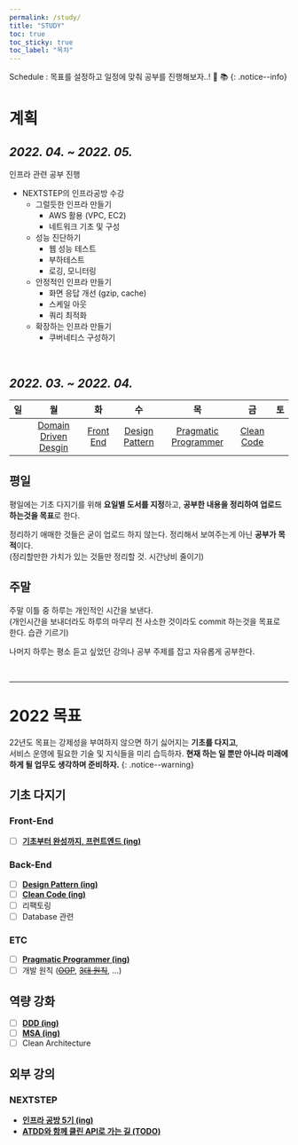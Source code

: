 ```yaml
---
permalink: /study/ 
title: "STUDY"
toc: true
toc_sticky: true
toc_label: "목차"
---
```


 Schedule : 목표를 설정하고 일정에 맞춰 공부를 진행해보자..! 📆 📚
{: .notice--info}

# 계획

## _2022. 04. ~ 2022. 05._

인프라 관련 공부 진행

- NEXTSTEP의 인프라공방 수강
  - 그럴듯한 인프라 만들기
    - AWS 활용 (VPC, EC2)
    - 네트워크 기초 및 구성
  - 성능 진단하기
    - 웹 성능 테스트
    - 부하테스트
    - 로깅, 모니터링
  - 안정적인 인프라 만들기
    - 화면 응답 개선 (gzip, cache)
    - 스케일 아웃
    - 쿼리 최적화
  - 확장하는 인프라 만들기
    - 쿠버네티스 구성하기

<br/>

## _2022. 03. ~ 2022. 04._


|  일  |                    월                     |                  화                  |                       수                       |                               목                               |                   금                   |  토  |
|:---:|:----------------------------------------:|:-----------------------------------:|:---------------------------------------------:|:-------------------------------------------------------------:|:-------------------------------------:|:---:|
|     | [Domain Driven Desgin](/categories/#ddd) | [Front End](/categories/#front-end) | [Design Pattern](/categories/#design-pattern) | [Pragmatic Programmer](/categories/#the-pragmatic-programmer) | [Clean Code](/categories/#clean-code) |     |

## 평일
평일에는 기초 다지기를 위해 **요일별 도서를 지정**하고, **공부한 내용을 정리하여 업로드 하는것을 목표**로 한다. <br>

정리하기 애매한 것들은 굳이 업로드 하지 않는다. 정리해서 보여주는게 아닌 **공부가 목적**이다.<br>
(정리할만한 가치가 있는 것들만 정리할 것. 시간낭비 줄이기)

## 주말
주말 이틀 중 하루는 개인적인 시간을 보낸다.<br>
(개인시간을 보내더라도 하루의 마무리 전 사소한 것이라도 commit 하는것을 목표로 한다. 습관 기르기)

나머지 하루는 평소 듣고 싶었던 강의나 공부 주제를 잡고 자유롭게 공부한다.

<br>

----

# 2022 목표
22년도 목표는 강제성을 부여하지 않으면 하기 싫어지는 **기초를 다지고**,<br>
서비스 운영에 필요한 기술 및 지식들을 미리 습득하자. **현재 하는 일 뿐만 아니라 미래에 하게 될 업무도 생각하며 준비하자.** 
{: .notice--warning}

## 기초 다지기

### Front-End

- [ ] [**기초부터 완성까지, 프런트엔드 (ing)**](/tags/#기초부터-완성까지-프런트엔드)

### Back-End

- [ ] [**Design Pattern (ing)**](/categories/#design-pattern)
- [ ] [**Clean Code (ing)**](/categories/#clean-code)
- [ ] 리팩토링
- [ ] Database 관련

### ETC
- [ ] [**Pragmatic Programmer (ing)**](/categories/#the-pragmatic-programmer)
- [ ] 개발 원칙 ([~~OOP~~](https://github.com/TonyJev93/Study/blob/main/ETC/OOP/SOLID.md), [~~3대 원칙~~](/software%20engineering/software-engineering-dev-3-rules/), ...)

## 역량 강화

- [ ] [**DDD (ing)**](/categories/#ddd)
- [ ] [**MSA (ing)**](https://github.com/TonyJev93/eureka-sample)
- [ ] Clean Architecture

## 외부 강의

### NEXTSTEP

- [**인프라 공방 5기 (ing)**](https://edu.nextstep.camp/s/RQ1guYV0)
- [**ATDD와 함께 클린 API로 가는 길 (TODO)**](https://edu.nextstep.camp/c/R89PYi5H/)